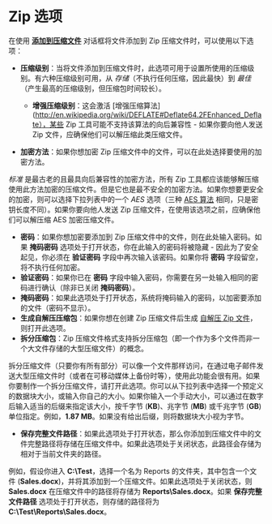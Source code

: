 # Zip 选项

在使用 **[添加到压缩文件](/Manual/file_operations/creating_archives/add_to_archive_dialog/README.zh.md)** 对话框将文件添加到 Zip 压缩文件时，可以使用以下选项：

- **压缩级别**：当将文件添加到压缩文件时，此选项可用于设置所使用的压缩级别。有六种压缩级别可用，从 *存储*（不执行任何压缩，因此最快）到 *最佳*（产生最高的压缩级别，但压缩包时间较长）。
  - **增强压缩级别**：这会激活 [增强压缩算法](http://en.wikipedia.org/wiki/DEFLATE#Deflate64.2FEnhanced_Deflate），某些 Zip 工具可能不支持该算法的向后兼容性 - 如果你要向他人发送 Zip 文件，应确保他们可以解压缩此类压缩文件。

- **加密方法**：如果你想加密 Zip 压缩文件中的文件，可以在此处选择要使用的加密方法。

*标准* 是最古老的且最具向后兼容性的加密方法，所有 Zip 工具都应该能够解压缩使用此方法加密的压缩文件。但是它也是最不安全的加密方法。如果你想要更安全的加密，则可以选择下拉列表中的一个 *AES* 选项（三种 [AES 算法](http://en.wikipedia.org/wiki/Advanced_Encryption_Standard) 相同，只是密钥长度不同）。如果你要向他人发送 Zip 压缩文件，在使用该选项之前，应确保他们可以解压缩 AES 加密压缩文件。

- **密码**：如果你想加密要添加到 Zip 压缩文件中的文件，则在此处输入密码。如果 **掩码密码** 选项处于打开状态，你在此输入的密码将被隐藏 - 因此为了安全起见，你必须在 **验证密码** 字段中再次输入该密码。如果你将 **密码** 字段留空，将不执行任何加密。
- **验证密码**：如果你已在 **密码** 字段中输入密码，你需要在另一处输入相同的密码进行确认（除非已关闭 **掩码密码**）。
- **掩码密码**：如果此选项处于打开状态，系统将掩码输入的密码，以加密要添加的文件（密码不显示）。
- **生成自解压压缩包**：如果你想在创建 Zip 压缩文件后生成 [自解压 Zip 文件](../zip_files/self-extracting_zip_files.zh.md)，则打开此选项。
- **拆分压缩包**：Zip 压缩文件格式支持拆分压缩包（即一个作为多个文件而非一个大文件存储的大型压缩文件）的概念。

拆分压缩文件（只要你有所有部分）可以像一个文件那样访问，在通过电子邮件发送大型压缩文件时（或者在可移动媒体上备份时等），使用此功能会很有用。如果你要制作一个拆分压缩文件，请打开此选项。你可以从下拉列表中选择一个预定义的数据块大小，或输入你自己的大小。如果你输入一个手动大小，可以通过在数字后输入适当的后缀来指定该大小，按千字节 (**KB**)、兆字节 (**MB**) 或千兆字节 (**GB**) 单位指定。例如，**1.87 MB**。如果没有给出后缀，则将数据块大小视为字节。

- **保存完整文件路径**：如果此选项处于打开状态，那么你添加到压缩文件中的文件完整路径将存储在压缩文件中。如果此选项处于关闭状态，此路径会存储为相对于当前文件夹的路径。

例如，假设你进入 **C:\Test**，选择一个名为 Reports 的文件夹，其中包含一个文件 (**Sales.docx**)，并将其添加到一个压缩文件。如果此选项处于关闭状态，则 **Sales.docx** 在压缩文件中的路径将存储为 **Reports\Sales.docx**。如果 **保存完整文件路径** 选项处于打开状态，则存储的路径将为 **C:\Test\Reports\Sales.docx**。